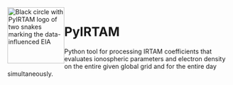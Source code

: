 <img width="128" height="128" src="/docs/figures/PyIRI_logo.png" alt="Black circle with PyIRTAM logo of two snakes marking the data-influenced EIA" title="PyIRTAM Logo" style="float:left;">

# PyIRTAM
Python tool for processing IRTAM coefficients that
evaluates ionospheric parameters and electron density on the entire given
global grid and for the entire day simultaneously. 
